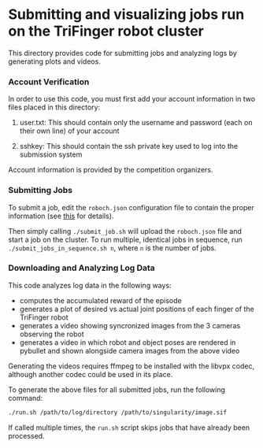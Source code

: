 # Submitting and visualizing jobs run on the TriFinger robot cluster

This directory provides code for submitting jobs and analyzing logs by generating plots and videos.

### Account Verification

In order to use this code, you must first add your account information in two files placed in this directory:

1) user.txt: This should contain only the username and password (each on their own line) of your account

2) sshkey: This should contain the ssh private key used to log into the submission system

Account information is provided by the competition organizers.


### Submitting Jobs

To submit a job, edit the `roboch.json` configuration file to contain the proper information (see [this]( https://people.tuebingen.mpg.de/felixwidmaier/realrobotchallenge/robot_phase/submission_system.html#configuration-file-roboch-json)
for details).

Then simply calling `./submit_job.sh` will upload the `roboch.json` file and start a job on the cluster.
To run multiple, identical jobs in sequence, run `./submit_jobs_in_sequence.sh n`, where `n` is the number of jobs.

### Downloading and Analyzing Log Data

This code analyzes log data in the following ways:
- computes the accumulated reward of the episode
- generates a plot of desired vs actual joint positions of each finger of the TriFinger robot
- generates a video showing syncronized images from the 3 cameras observing the robot
- generates a video in which robot and object poses are rendered in pybullet and shown alongside camera images from the above video

Generating the videos requires ffmpeg to be installed with the libvpx codec, although another codec could be used in its place.

To generate the above files for all submitted jobs, run the following command:
```bash
./run.sh /path/to/log/directory /path/to/singularity/image.sif
```

If called multiple times, the `run.sh` script skips jobs that have already been processed.
